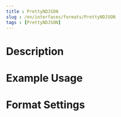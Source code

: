 ```yaml
---
title : PrettyNDJSON
slug : /en/interfaces/formats/PrettyNDJSON
tags : [PrettyNDJSON]
---
```


# Description

# Example Usage

# Format Settings